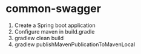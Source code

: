 # common-swagger
1. Create a Spring boot application
2. Configure maven in build.gradle
3. gradlew clean build
4. gradlew publishMavenPublicationToMavenLocal
